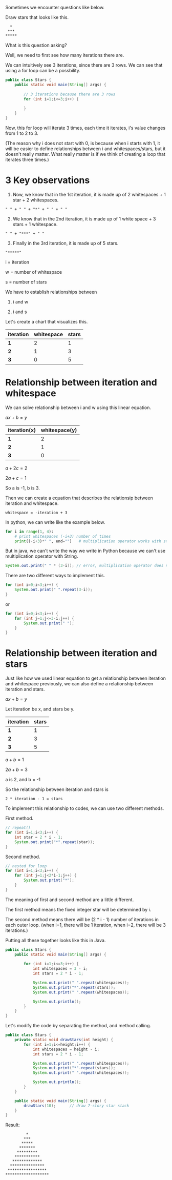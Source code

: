 Sometimes we encounter questions like below.

Draw stars that looks like this.

```
  *    
 ***   
***** 
```

What is this question asking?

Well, we need to first see how many iterations there are.

We can intuitively see 3 iterations, since there are 3 rows. We can see that using a for loop can be a possbility.

```java
public class Stars {
    public static void main(String[] args) {
        
        // 3 iterations because there are 3 rows
        for (int i=1;i<=3;i++) {
            
        }
    }
}
```

Now, this for loop will iterate 3 times, each time it iterates, i's value changes from 1 to 2 to 3.

(The reason why i does not start with 0, is because when i starts with 1, it will be easier to define relationships between i and whitespaces/stars, but it doesn't really matter. What really matter is if we think of creating a loop that iterates three times.)

# 3 Key observations

1. Now, we know that in the 1st iteration, it is made up of 2 whitespaces + 1 star + 2 whitespaces.


```
" " + " " + "*" + " " + " "
```

2. We know that in the 2nd iteration, it is made up of 1 white space + 3 stars + 1 whitespace.

```
" " + "***" + " "
```

3. Finally in the 3rd iteration, it is made up of 5 stars.

```
"*****"
```

i = iteration

w = number of whitespace

s = number of stars

We have to establish relationships between

1. i and w

2. i and s

Let's create a chart that visualizes this.

|**iteration**|whitespace|stars|
|---|---|---|
|**1**|2|1|
|**2**|1|3|
|**3**|0|5|

# Relationship between iteration and whitespace

We can solve relationship between i and w using this linear equation.

$ax + b = y$

|**iteration(x)**|whitespace(y)|
|---|---|
|**1**|2|
|**2**|1|
|**3**|0|


$a + 2c = 2$

$2a + c = 1$

So a is -1, b is 3.

Then we can create a equation that describes the relationsip between iteration and whitespace. 

```
whitespace = -iteration + 3
```

In python, we can write like the example below.

```py
for i in range(1, 4):
    # print whitespaces (-i+3) number of times
    print((-i+3)*" ", end="")   # multiplication operator works with string
```

But in java, we can't write the way we write in Python because we can't use multiplication operator with String.

```java
System.out.print(" " * (3-i)); // error, multiplication operator does not work with string in Java
```

There are two different ways to implement this.

```java
for (int i=0;i<3;i++) {
    System.out.print(" ".repeat(3-i));
}
```

or 

```java
for (int i=0;i<3;i++) {
    for (int j=1;j<=3-i;j++) {
        System.out.print(" ");
    }
}
```

# Relationship between iteration and stars

Just like how we used linear equation to get a relationship between iteration and whitespace previously, we can also define a relationship between iteration and stars.

$ax + b = y$

Let iteration be x, and stars be y.

|**iteration**|stars|
|---|---|
|**1**|1|
|**2**|3|
|**3**|5|

$a + b = 1$

$2a + b = 3$

a is 2, and b = -1

So the relationship between iteration and stars is 

```
2 * iteration - 1 = stars
```

To implement this relationship to codes, we can use two different methods.

First method.

```java
// repeat()
for (int i=1;i<3;i++) {
    int star = 2 * i - 1;
    System.out.print("*".repeat(star));
}
```

Second method.

```java
// nested for loop
for (int i=1;i<3;i++) {
    for (int j=1;j<2*i-1;j++) {
        System.out.print("*");
    }
}
```

The meaning of first and second method are a little different. 

The first method means the fixed integer star will be determined by i.

The second method means there will be (2 * i - 1) number of iterations in each outer loop. (when i=1, there will be 1 iteration, when i=2, there will be 3 iterations.)

Putting all these together looks like this in Java.

```java
public class Stars {
    public static void main(String[] args) {
        
        for (int i=1;i<=3;i++) {
            int whitespaces = 3 - i;
            int stars = 2 * i - 1;

            System.out.print(" ".repeat(whitespaces));
            System.out.print("*".repeat(stars));
            System.out.print(" ".repeat(whitespaces));

            System.out.println();
        }
    }
}
```

Let's modify the code by separating the method, and method calling.

```java
public class Stars {
    private static void drawStars(int height) {
        for (int i=1;i<=height;i++) {
            int whitespaces = height - i;
            int stars = 2 * i - 1;

            System.out.print(" ".repeat(whitespaces));
            System.out.print("*".repeat(stars));
            System.out.print(" ".repeat(whitespaces));

            System.out.println();
        }
    }

    public static void main(String[] args) {
        drawStars(10);      // draw 7-story star stack
    }
}
```

Result:

```
         *         
        ***        
       *****       
      *******      
     *********     
    ***********    
   *************   
  ***************  
 ***************** 
*******************
```
